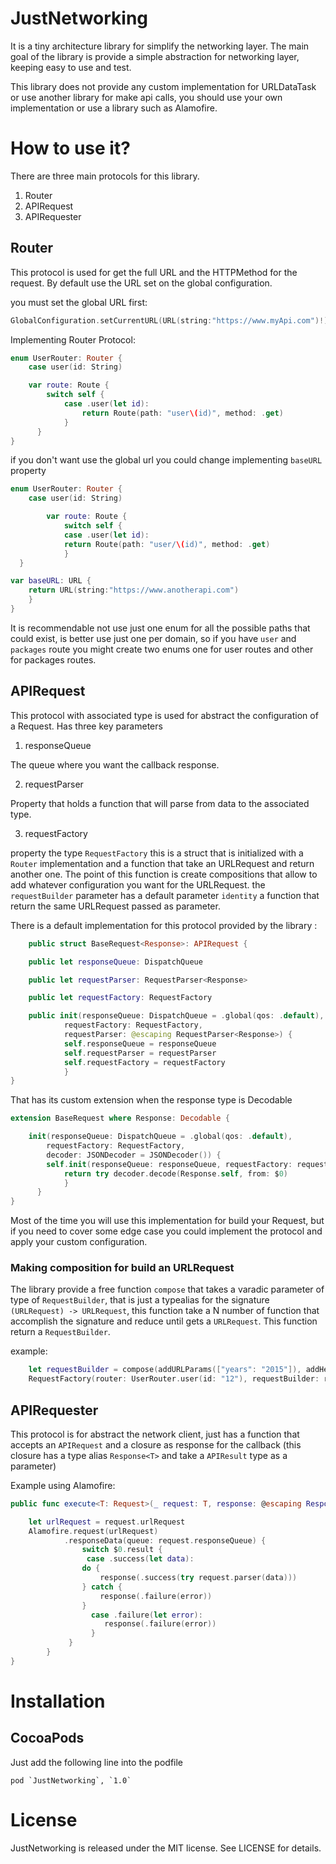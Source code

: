 # JustNetworking

It is a tiny architecture library for simplify the networking layer.  The main goal of the library is provide a simple abstraction for networking layer, keeping easy to use and test.

This library does not provide any custom implementation for URLDataTask or use another library for make api calls, you should use your own implementation or use a library such as Alamofire.

How to use it?
======

There are three main protocols for this library.

1. Router 
2. APIRequest 
3. APIRequester

Router
------

This protocol is used for get the full URL and the HTTPMethod for the request.  By default use the URL set on the global configuration.

you must set the global URL first:

```swift
GlobalConfiguration.setCurrentURL(URL(string:"https://www.myApi.com")!)
```

Implementing Router Protocol: 

```swift
enum UserRouter: Router {
    case user(id: String)

    var route: Route {
        switch self {
            case .user(let id):
                return Route(path: "user\(id)", method: .get)
            }
      }
}
```
if you don't want use the global url you could change implementing  `baseURL` property

```swift
enum UserRouter: Router {
    case user(id: String)

        var route: Route {
            switch self {
            case .user(let id):
            return Route(path: "user/\(id)", method: .get)
            }
  }

var baseURL: URL {
    return URL(string:"https://www.anotherapi.com")
    }
}
```
It is recommendable not use just one enum for all the possible paths that could exist, is better use just one per domain, so if you have `user` and  `packages` route you might create two enums one for user routes and other for packages routes. 

APIRequest
------

This protocol with associated type is used for abstract  the configuration of a Request. Has three key parameters

1. responseQueue

The queue where you want the callback response.

2. requestParser

Property that holds a function that will parse from data to the associated type. 

3. requestFactory

property the type `RequestFactory` this is a struct that is initialized with a `Router` implementation and a function that take an URLRequest and return another one. The point of this function is create compositions that allow to add whatever configuration you want for the URLRequest. the `requestBuilder` parameter has a default parameter `identity` a function that return the same URLRequest passed as parameter.

There is a default implementation for this protocol provided by the library :

```swift
    public struct BaseRequest<Response>: APIRequest {

    public let responseQueue: DispatchQueue

    public let requestParser: RequestParser<Response>

    public let requestFactory: RequestFactory

    public init(responseQueue: DispatchQueue = .global(qos: .default),
            requestFactory: RequestFactory,
            requestParser: @escaping RequestParser<Response>) {
            self.responseQueue = responseQueue
            self.requestParser = requestParser
            self.requestFactory = requestFactory
            }
}
```
That has its custom extension when the response type is Decodable

``` swift
extension BaseRequest where Response: Decodable {

    init(responseQueue: DispatchQueue = .global(qos: .default),
        requestFactory: RequestFactory,
        decoder: JSONDecoder = JSONDecoder()) {
        self.init(responseQueue: responseQueue, requestFactory: requestFactory) {
            return try decoder.decode(Response.self, from: $0)
            }
      }
}
```

Most of the time you will use this implementation for build your Request, but if you need to cover some edge case you could implement the protocol and apply your custom configuration.


### Making composition for build an URLRequest

The library provide a free function `compose` that takes a varadic parameter of type of `RequestBuilder`, that is just a typealias for the signature `(URLRequest) -> URLRequest`, this function take a N number of function that accomplish the signature and reduce until gets a  `URLRequest`. This function return a `RequestBuilder`.


example:

```swift
    let requestBuilder = compose(addURLParams(["years": "2015"]), addHeaders(["Authorization":"Bearer...."]))
    RequestFactory(router: UserRouter.user(id: "12"), requestBuilder: requestBuilder)
```

APIRequester
------

This protocol is for abstract the network client, just has a function that accepts an `APIRequest`  and a closure as response for the callback (this closure has a type alias `Response<T>` and take a `APIResult` type as a parameter)

Example using Alamofire:

```swift      
public func execute<T: Request>(_ request: T, response: @escaping Response<T.APIResponse>)  {

    let urlRequest = request.urlRequest
    Alamofire.request(urlRequest)
            .responseData(queue: request.responseQueue) {
                switch $0.result {
                 case .success(let data):
                do {
                    response(.success(try request.parser(data)))
                } catch {
                    response(.failure(error))
                }
                  case .failure(let error):
                     response(.failure(error))
                  }
             }
        }
}
```

Installation
======

## CocoaPods

Just add the following line into the podfile
```
pod `JustNetworking`, `1.0`
```

License
======

JustNetworking is released under the MIT license. See LICENSE for details.















